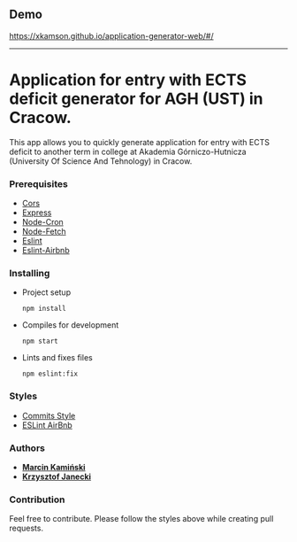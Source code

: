 ## Demo
https://xkamson.github.io/application-generator-web/#/

--------------------------------------------------------

# Application for entry with ECTS deficit generator for AGH (UST) in Cracow.

This app allows you to quickly generate application for entry with ECTS deficit to another term in college at Akademia Górniczo-Hutnicza (University Of Science And Tehnology) in Cracow.

### Prerequisites
   - [Cors](https://github.com/expressjs/cors)
   - [Express](https://github.com/expressjs/express)
   - [Node-Cron](https://github.com/node-cron/node-cron)
   - [Node-Fetch](https://github.com/bitinn/node-fetch)
   - [Eslint](https://github.com/eslint/eslint)
   - [Eslint-Airbnb](https://github.com/airbnb/javascript)


### Installing

* Project setup
    ```
    npm install
    ```

* Compiles for development
    ```
    npm start
    ```

* Lints and fixes files
    ```
    npm eslint:fix
    ```

### Styles
* [Commits Style](https://gitmoji.carloscuesta.me/)
* [ESLint AirBnb](https://github.com/airbnb/javascript/tree/master/packages/eslint-config-airbnb)


### Authors
  * [**Marcin Kamiński**](https://github.com/xkamson)
  * [**Krzysztof Janecki**](https://github.com/kjanecki)


### Contribution
Feel free to contribute. Please follow the styles above while creating pull requests.
